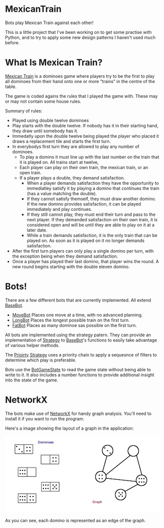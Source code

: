 # MexicanTrain
Bots play Mexican Train against each other!

This is a little project that I've been working on to get some practise with Python, and to try to apply some new design patterns I haven't used much before.

What Is Mexican Train?
=======
[Mexican Train](https://en.wikipedia.org/wiki/Mexican_Train) is a dominoes game where players try to be the first to play all dominoes from their hand onto one or more "trains" in the centre of the table.

The game is coded agains the rules that I played the game with. These may or may not contain some house rules.

Summary of rules:
* Played using double twelve dominoes
* Play starts with the double twelve. If nobody has it in their starting hand, they draw until somebody has it.
* Immedatly upon the double twelve being played the player who placed it draws a replacement tile and starts the first turn.
* In everybodys first turn they are allowed to play any number of dominoes.
  * To play a domino it must line up with the last number on the train that it is played on. All trains start at twelve,
  * Each player can play on their own train, the mexican train, or an open train.
  * If a player plays a double, they demand satisfaction.
    * When a player demands satisfaction they have the opportunity to immediatley satisfy it by playing a domino that continues the train (has a value matching the double).
    * If they cannot satisfy themself, they must draw another domino. If the new domino provides satisfaction, it can be played immediately and play continues.
    * If they still cannot play, they must end their turn and pass to the next player. If they demanded satisfaction on their own train, it is considered open and will be until they are able to play on it at a later date.
    * While a train demands satisfaction, it is the only train that can be played on. As soon as it is played on it no longer demands satisfaction.
* After the first turn players can only play a single domino per turn, with the exception being when they demand satisfaction.
* Once a player has played their last domino, that player wins the round. A new round begins starting with the double eleven domino.

Bots!
======
There are a few different bots that are currently implemented. All extend [BaseBot](https://github.com/Pellanor/MexicanTrain/blob/master/src/bots/BaseBot.py).
* [MoveBot](https://github.com/Pellanor/MexicanTrain/blob/master/src/bots/MoveBot.py) Places one move at a time, with no advanced planning.
* [LongBot](https://github.com/Pellanor/MexicanTrain/blob/master/src/bots/LongBot.py) Places the longest possible train on the first turn.
* [FatBot](https://github.com/Pellanor/MexicanTrain/blob/master/src/bots/FatBot.py) Places as many dominoe sas possible on the first turn.

All bots are implemented using the strategy patern. They can provide an implementation of [Strategy](https://github.com/Pellanor/MexicanTrain/blob/master/src/bots/strategy/strategy.py) to [BaseBot](https://github.com/Pellanor/MexicanTrain/blob/master/src/bots/BaseBot.py)'s functions to easily take advantage of various helper methods.

The [Prioirty](https://github.com/Pellanor/MexicanTrain/blob/master/src/bots/strategy/Priority.py) [Strategy](https://github.com/Pellanor/MexicanTrain/blob/master/src/bots/strategy/strategy.py) uses a priority chain to apply a sequesnce of filters to determine which play is preferable.

Bots use the [BotGameState](https://github.com/Pellanor/MexicanTrain/blob/master/src/bots/state/BotGameState.py) to read the game state without being able to write to it. It also includes a number functions to provide additional insight into the state of the game.

NetworkX
======
The bots make use of [NetworkX](https://networkx.github.io/) for handy graph analysis. You'll need to install it if you want to run the program.

Here's a image showing the layout of a graph in the application:

![Domioes to Graph](https://raw.githubusercontent.com/Pellanor/MexicanTrain/master/dominoes_graph.png)

As you can see, each domino is represented as an edge of the graph.
